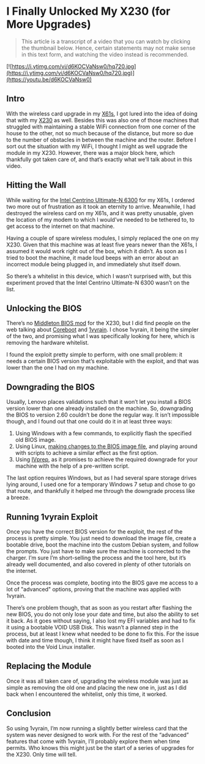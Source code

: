 # I Finally Unlocked My X230 (for More Upgrades)

> This article is a transcript of a video that you can watch by clicking the thumbnail below. Hence, certain statements may not make sense in this text form, and watching the video instead is recommended.

[![https://i.ytimg.com/vi/d6KOCVaNsw0/hq720.jpg](https://i.ytimg.com/vi/d6KOCVaNsw0/hq720.jpg)](https://youtu.be/d6KOCVaNsw0)

## Intro

With the wireless card upgrade in my [X61s](https://support.lenovo.com/us/en/solutions/pd012148-detailed-specifications-thinkpad-x61-x61s), I got lured into the idea of doing that with my [X230](https://www.notebookcheck.net/Lenovo-ThinkPad-X230-2306-2AU-Laptop-Review.75317.0.html) as well. Besides this was also one of those machines that struggled with maintaining a stable WiFi connection from one corner of the house to the other, not so much because of the distance, but more so due to the number of obstacles in between the machine and the router. Before I sort out the situation with my WiFi, I thought I might as well upgrade the module in my X230. However, there was a major block here, which thankfully got taken care of, and that’s exactly what we’ll talk about in this video.

## Hitting the Wall

While waiting for the [Intel Centrino Ultimate-N 6300](https://www.thinkwiki.org/wiki/Intel_Centrino_Ultimate-N_6300) for my X61s, I ordered two more out of frustration as it took an eternity to arrive. Meanwhile, I had destroyed the wireless card on my X61s, and it was pretty unusable, given the location of my modem to which I would’ve needed to be tethered to, to get access to the internet on that machine.

Having a couple of spare wireless modules, I simply replaced the one on my X230. Given that this machine was at least five years newer than the X61s, I assumed it would work right out of the box, which it didn’t. As soon as I tried to boot the machine, it made loud beeps with an error about an incorrect module being plugged in, and immediately shut itself down.

So there’s a whitelist in this device, which I wasn’t surprised with, but this experiment proved that the Intel Centrino Ultimate-N 6300 wasn’t on the list.

## Unlocking the BIOS

There’s no [Middleton BIOS mod](https://www.thinkwiki.org/wiki/Middleton's_BIOS) for the X230, but I did find people on the web talking about [Coreboot](https://coreboot.org) and [1vyrain](https://1vyra.in). I chose 1vyrain, it being the simpler of the two, and promising what I was specifically looking for here, which is removing the hardware whitelist.

I found the exploit pretty simple to perform, with one small problem: it needs a certain BIOS version that’s exploitable with the exploit, and that was lower than the one I had on my machine.

## Downgrading the BIOS

Usually, Lenovo places validations such that it won’t let you install a BIOS version lower than one already installed on the machine. So, downgrading the BIOS to version 2.60 couldn’t be done the regular way. It isn’t impossible though, and I found out that one could do it in at least three ways:

1. Using Windows with a few commands, to explicitly flash the specified old BIOS image.
2. Using Linux, [making changes to the BIOS image file](https://github.com/gch1p/thinkpad-bios-software-flashing-guide?tab=readme-ov-file#downgrading-bios), and playing around with scripts to achieve a similar effect as the first option.
3. Using [IVprep](https://github.com/n4ru/ivprep), as it promises to achieve the required downgrade for your machine with the help of a pre-written script.

The last option requires Windows, but as I had several spare storage drives lying around, I used one for a temporary Windows 7 setup and chose to go that route, and thankfully it helped me through the downgrade process like a breeze.

## Running 1vyrain Exploit

Once you have the correct BIOS version for the exploit, the rest of the process is pretty simple. You just need to download the image file, create a bootable drive, boot the machine into the custom Debian system, and follow the prompts. You just have to make sure the machine is connected to the charger. I’m sure I’m short-selling the process and the tool here, but it’s already well documented, and also covered in plenty of other tutorials on the internet.

Once the process was complete, booting into the BIOS gave me access to a lot of "advanced" options, proving that the machine was applied with 1vyrain.

There’s one problem though, that as soon as you restart after flashing the new BIOS, you do not only lose your date and time, but also the ability to set it back. As it goes without saying, I also lost my EFI variables and had to fix it using a bootable VOID USB Disk. This wasn’t a planned step in the process, but at least I knew what needed to be done to fix this. For the issue with date and time though, I think it might have fixed itself as soon as I booted into the Void Linux installer.

## Replacing the Module

Once it was all taken care of, upgrading the wireless module was just as simple as removing the old one and placing the new one in, just as I did back when I encountered the whitelist, only this time, it worked.

## Conclusion

So using 1vyrain, I’m now running a slightly better wireless card that the system was never designed to work with. For the rest of the “advanced” features that come with 1vyrain, I’ll probably explore them when time permits. Who knows this might just be the start of a series of upgrades for the X230. Only time will tell.
